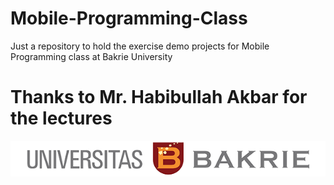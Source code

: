 # Mobile-Programming-Class
Just a repository to hold the exercise demo projects for Mobile Programming class at Bakrie University

# Thanks to Mr. Habibullah Akbar for the lectures

![UB banner](mp_class_flutterdemo/assets/images/Logo_UB_Tengah.png)
